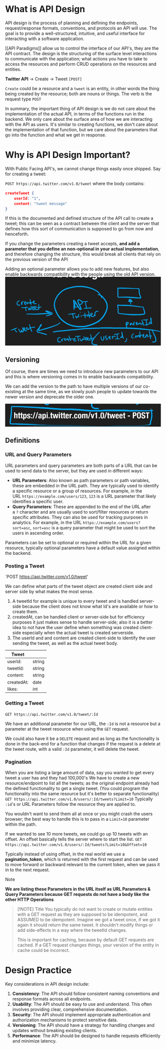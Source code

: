 # What is API Design

API design is the process of planning and defining the endpoints, request/response formats, conventions, and protocols an API will use. The goal is to provide a well-structured, intuitive, and useful interface for interacting with a software application.

[[API Paradigms]] allow us to control the interface of our API's, they are the API contract. The design is the structuring of the surface level interactions to communicate with the application; what actions you have to take to access the resources and perform CRUD operations on the resources and entities.

**Twitter API** -> Create  -> Tweet `[POST]`

`Create` could be a resource and a `tweet` is an entity, in other words the thing being created by the resource; both are nouns or things. The verb is the request type `POST`

In summary, the important thing of API design is we do not care about the implementation of the actual API, in terms of the functions run in the backend. We only care about the surface area of how we are interacting with the API as users. It's similar to creating functions, we don't care about the implementation of that function, but we care about the parameters that go into the function and what we get in response.

# Why is API Design Important?

With Public Facing API's, we cannot change things easily once shipped. Say for creating a tweet:

`POST https://api.twitter.com/v1.0/tweet` where the body contains:
```json
createTweet {
	userId: "1",
	content: "tweet message"
}
```
If this is the documented and defined structure of the API call to create a tweet; this can be seen as a contract between the client and the server that defines how this sort of communication is supposed to go from now and henceforth.

If you change the parameters creating a tweet accepts, **and add a parameter that you define an non-optional in your actual implementation**, and therefore changing the structure, this would break all clients that rely on the previous version of the API

Adding an optional parameter allows you to add new features, but also enable backwards compatibility with the people using the old API version.
![](assets/14ad5c0ba24f379af75593e72c64510c.png)

## Versioning
Of course, there are times we need to introduce new parameters to our API and this is where versioning comes in to enable backwards compatibility.

We can add the version to the path to have multiple versions of our co-existing at the same time, as we slowly push people to update towards the newer version and deprecate the older one.

![](assets/c45b36f09c6c2e928349391efb44a57b.png)

## Definitions

### URL and Query Parameters

URL parameters and query parameters are both parts of a URL that can be used to send data to the server, but they are used in different ways:

- **URL Parameters**: Also known as path parameters or path variables, these are embedded in the URL path. They are typically used to identify a specific resource or a group of resources. For example, in the URL `https://example.com/users/123`, `123` is a URL parameter that likely identifies a specific user.
- **Query Parameters**: These are appended to the end of the URL after a `?` character and are usually used to sort/filter resources or return specific attributes. They can also be used for tracking purposes in analytics. For example, in the URL `https://example.com/users?sort=asc`, `sort=asc` is a query parameter that might be used to sort the users in ascending order.

Parameters can be set to optional or required within the URL for a given resource, typically optional parameters have a default value assigned within the backend.
### Posting a Tweet
`POST https://api.twitter.com/v1.0/tweet'

We can define what parts of the tweet object are created client side and server side by what makes the most sense.
1. A tweetId for example is unique to every tweet and is handled server-side because the client does not know what Id's are available or how to create them.
2. createdAt, can be handled client or server-side but for efficiency purposes it just makes sense to handle server-side; also it is a better idea to not have the user define when something was created client-side especially when the actual tweet is created serverside.
3. The userId and and content are created client-side to identify the user sending the tweet, as well as the actual tweet body.

| Tweet |  |
| ---- | ---- |
| userId: | string |
| tweetId: | string |
| content: | string |
| createdAt: | date |
| likes: | int |
### Getting a Tweet
`GET https://api.twitter.com/v1.0/tweet/:Id`

We have an additional parameter for our URL, the `:Id` is not a resource but a parameter at the tweet resource when using the `GET` request.

We could also have it be a `DELETE` request and as long as the functionality is done in the back-end for a function that changes if the request is a delete at the tweet route, with a valid `:Id` parameter, it will delete the tweet.

### Pagination
When you are listing a large amount of data, say you wanted to get every tweet a user has and they had 100,000's
We have to create a new resource/endpoint to list all the tweets; as the original endpoint already had the defined functionality to get a single tweet. (You could program the functionality into the same resource but it's better to separate functionality)
`GET https://api.twitter.com/v1.0/users/:Id/tweets?Limit=10`
Typically `:id`'s or URL Parameters follow the resource they are applied to.

You wouldn't want to send them all at once or you might crash the users browser; the best way to handle this is to pass in a `Limit=10` parameter within the path.

If we wanted to see 10 more tweets, we could go up 10 tweets with an offset. An offset basically tells the server where to start the list.
`GET https://api.twitter.com/v1.0/users/:Id/tweets?Limit=10&Offset=10`

Typically instead of using offset, in the real world we use a **pagination_token**, which is returned with the first request and can be used to move forward or backward relevant to the current token, when we pass it in to the next request.

> [!NOTE]
>
> **We are listing these Parameters in the URL itself as URL Parameters & Query Parameters because GET requests do not have a body like the other HTTP Operations**



> [!NOTE] Title
> You typically do not want to create or mutate entities with a GET request as they are supposed to be idempotent, and ASSUMED to be idempotent. Imagine we got a tweet once, if we got it again it should return the same tweet. It shouldn't modify things or add side-effects in a way where the tweetId changes.
>
> This is important for caching, because by default GET requests are cached. If a GET request changes things, your version of the entity in cache could be incorrect.

# Design Practice

Key considerations in API design include:

1. **Consistency**: The API should follow consistent naming conventions and response formats across all endpoints.
2. **Usability**: The API should be easy to use and understand. This often involves providing clear, comprehensive documentation.
3. **Security**: The API should implement appropriate authentication and authorization mechanisms to protect sensitive data.
4. **Versioning**: The API should have a strategy for handling changes and updates without breaking existing clients.
5. **Performance**: The API should be designed to handle requests efficiently and minimize latency.
